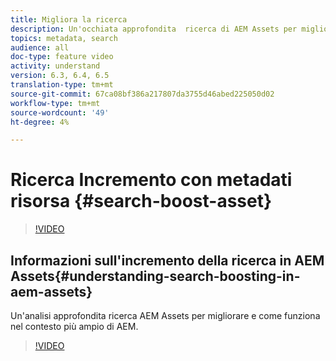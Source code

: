 ```yaml
---
title: Migliora la ricerca
description: Un'occhiata approfondita  ricerca di AEM Assets per migliorare e come funziona nel contesto più ampio di AEM.
topics: metadata, search
audience: all
doc-type: feature video
activity: understand
version: 6.3, 6.4, 6.5
translation-type: tm+mt
source-git-commit: 67ca08bf386a217807da3755d46abed225050d02
workflow-type: tm+mt
source-wordcount: '49'
ht-degree: 4%

---
```



# Ricerca Incremento con metadati risorsa {#search-boost-asset}

>[!VIDEO](https://video.tv.adobe.com/v/16766/?quality=12&learn=on)

## Informazioni sull&#39;incremento della ricerca in  AEM Assets{#understanding-search-boosting-in-aem-assets}

Un&#39;analisi approfondita  ricerca AEM Assets per migliorare e come funziona nel contesto più ampio di AEM.

>[!VIDEO](https://video.tv.adobe.com/v/16770/?quality=12&learn=on)
